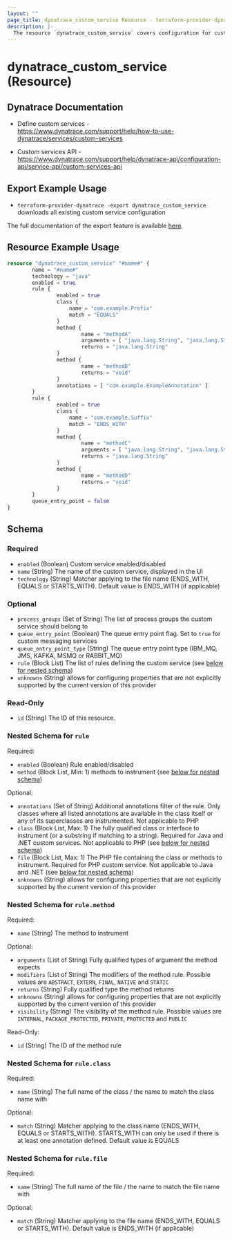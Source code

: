 ```yaml
---
layout: ""
page_title: dynatrace_custom_service Resource - terraform-provider-dynatrace"
description: |-
  The resource `dynatrace_custom_service` covers configuration for custom services
---
```


# dynatrace_custom_service (Resource)

## Dynatrace Documentation

- Define custom services - https://www.dynatrace.com/support/help/how-to-use-dynatrace/services/custom-services

- Custom services API - https://www.dynatrace.com/support/help/dynatrace-api/configuration-api/service-api/custom-services-api

## Export Example Usage

- `terraform-provider-dynatrace -export dynatrace_custom_service` downloads all existing custom service configuration

The full documentation of the export feature is available [here](https://registry.terraform.io/providers/dynatrace-oss/dynatrace/latest/docs/guides/export-v2).

## Resource Example Usage

```terraform
resource "dynatrace_custom_service" "#name#" {
        name = "#name#"
        technology = "java"
        enabled = true
        rule {
                enabled = true
                class {
                    name = "com.example.Prefix"
                    match = "EQUALS"
                }
                method {
                        name = "methodA"
                        arguments = [ "java.lang.String", "java.lang.String" ]
                        returns = "java.lang.String"
                }
                method {
                        name = "methodB"
                        returns = "void"
                }
                annotations = [ "com.example.ExampleAnnotation" ]
        }
        rule {
                enabled = true
                class {
                    name = "com.example.Suffix"
                    match = "ENDS_WITH"
                }
                method {
                        name = "methodC"
                        arguments = [ "java.lang.String", "java.lang.String" ]
                        returns = "java.lang.String"
                }
                method {
                        name = "methodD"
                        returns = "void"
                }
        }
        queue_entry_point = false
}
```

<!-- schema generated by tfplugindocs -->
## Schema

### Required

- `enabled` (Boolean) Custom service enabled/disabled
- `name` (String) The name of the custom service, displayed in the UI
- `technology` (String) Matcher applying to the file name (ENDS_WITH, EQUALS or STARTS_WITH). Default value is ENDS_WITH (if applicable)

### Optional

- `process_groups` (Set of String) The list of process groups the custom service should belong to
- `queue_entry_point` (Boolean) The queue entry point flag. Set to `true` for custom messaging services
- `queue_entry_point_type` (String) The queue entry point type (IBM_MQ, JMS, KAFKA, MSMQ or RABBIT_MQ)
- `rule` (Block List) The list of rules defining the custom service (see [below for nested schema](#nestedblock--rule))
- `unknowns` (String) allows for configuring properties that are not explicitly supported by the current version of this provider

### Read-Only

- `id` (String) The ID of this resource.

<a id="nestedblock--rule"></a>
### Nested Schema for `rule`

Required:

- `enabled` (Boolean) Rule enabled/disabled
- `method` (Block List, Min: 1) methods to instrument (see [below for nested schema](#nestedblock--rule--method))

Optional:

- `annotations` (Set of String) Additional annotations filter of the rule. Only classes where all listed annotations are available in the class itself or any of its superclasses are instrumented. Not applicable to PHP
- `class` (Block List, Max: 1) The fully qualified class or interface to instrument (or a substring if matching to a string). Required for Java and .NET custom services. Not applicable to PHP (see [below for nested schema](#nestedblock--rule--class))
- `file` (Block List, Max: 1) The PHP file containing the class or methods to instrument. Required for PHP custom service. Not applicable to Java and .NET (see [below for nested schema](#nestedblock--rule--file))
- `unknowns` (String) allows for configuring properties that are not explicitly supported by the current version of this provider

<a id="nestedblock--rule--method"></a>
### Nested Schema for `rule.method`

Required:

- `name` (String) The method to instrument

Optional:

- `arguments` (List of String) Fully qualified types of argument the method expects
- `modifiers` (List of String) The modifiers of the method rule. Possible values are `ABSTRACT`, `EXTERN`, `FINAL`, `NATIVE` and `STATIC`
- `returns` (String) Fully qualified type the method returns
- `unknowns` (String) allows for configuring properties that are not explicitly supported by the current version of this provider
- `visibility` (String) The visibility of the method rule. Possible values are `INTERNAL`, `PACKAGE_PROTECTED`, `PRIVATE`, `PROTECTED` and `PUBLIC`

Read-Only:

- `id` (String) The ID of the method rule


<a id="nestedblock--rule--class"></a>
### Nested Schema for `rule.class`

Required:

- `name` (String) The full name of the class / the name to match the class name with

Optional:

- `match` (String) Matcher applying to the class name (ENDS_WITH, EQUALS or STARTS_WITH). STARTS_WITH can only be used if there is at least one annotation defined. Default value is EQUALS


<a id="nestedblock--rule--file"></a>
### Nested Schema for `rule.file`

Required:

- `name` (String) The full name of the file / the name to match the file name with

Optional:

- `match` (String) Matcher applying to the file name (ENDS_WITH, EQUALS or STARTS_WITH). Default value is ENDS_WITH (if applicable)
 